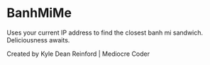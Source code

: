 # BanhMiMe

Uses your current IP address to find the closest banh mi sandwich. Deliciousness awaits. 

Created by Kyle Dean Reinford | Mediocre Coder